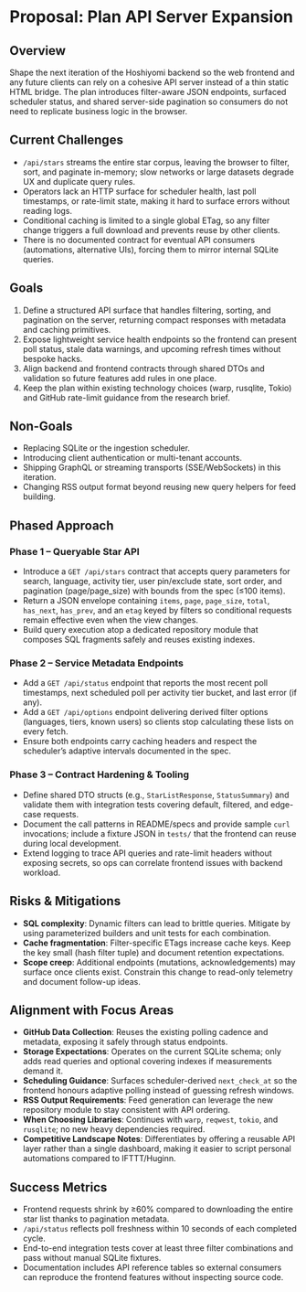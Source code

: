 # Proposal: Plan API Server Expansion

## Overview
Shape the next iteration of the Hoshiyomi backend so the web frontend and any future clients can rely on a cohesive API server instead of a thin static HTML bridge. The plan introduces filter-aware JSON endpoints, surfaced scheduler status, and shared server-side pagination so consumers do not need to replicate business logic in the browser.

## Current Challenges
- `/api/stars` streams the entire star corpus, leaving the browser to filter, sort, and paginate in-memory; slow networks or large datasets degrade UX and duplicate query rules.
- Operators lack an HTTP surface for scheduler health, last poll timestamps, or rate-limit state, making it hard to surface errors without reading logs.
- Conditional caching is limited to a single global ETag, so any filter change triggers a full download and prevents reuse by other clients.
- There is no documented contract for eventual API consumers (automations, alternative UIs), forcing them to mirror internal SQLite queries.

## Goals
1. Define a structured API surface that handles filtering, sorting, and pagination on the server, returning compact responses with metadata and caching primitives.
2. Expose lightweight service health endpoints so the frontend can present poll status, stale data warnings, and upcoming refresh times without bespoke hacks.
3. Align backend and frontend contracts through shared DTOs and validation so future features add rules in one place.
4. Keep the plan within existing technology choices (warp, rusqlite, Tokio) and GitHub rate-limit guidance from the research brief.

## Non-Goals
- Replacing SQLite or the ingestion scheduler.
- Introducing client authentication or multi-tenant accounts.
- Shipping GraphQL or streaming transports (SSE/WebSockets) in this iteration.
- Changing RSS output format beyond reusing new query helpers for feed building.

## Phased Approach
### Phase 1 – Queryable Star API
- Introduce a `GET /api/stars` contract that accepts query parameters for search, language, activity tier, user pin/exclude state, sort order, and pagination (page/page_size) with bounds from the spec (≤100 items).
- Return a JSON envelope containing `items`, `page`, `page_size`, `total`, `has_next`, `has_prev`, and an `etag` keyed by filters so conditional requests remain effective even when the view changes.
- Build query execution atop a dedicated repository module that composes SQL fragments safely and reuses existing indexes.

### Phase 2 – Service Metadata Endpoints
- Add a `GET /api/status` endpoint that reports the most recent poll timestamps, next scheduled poll per activity tier bucket, and last error (if any).
- Add a `GET /api/options` endpoint delivering derived filter options (languages, tiers, known users) so clients stop calculating these lists on every fetch.
- Ensure both endpoints carry caching headers and respect the scheduler’s adaptive intervals documented in the spec.

### Phase 3 – Contract Hardening & Tooling
- Define shared DTO structs (e.g., `StarListResponse`, `StatusSummary`) and validate them with integration tests covering default, filtered, and edge-case requests.
- Document the call patterns in README/specs and provide sample `curl` invocations; include a fixture JSON in `tests/` that the frontend can reuse during local development.
- Extend logging to trace API queries and rate-limit headers without exposing secrets, so ops can correlate frontend issues with backend workload.

## Risks & Mitigations
- **SQL complexity**: Dynamic filters can lead to brittle queries. Mitigate by using parameterized builders and unit tests for each combination.
- **Cache fragmentation**: Filter-specific ETags increase cache keys. Keep the key small (hash filter tuple) and document retention expectations.
- **Scope creep**: Additional endpoints (mutations, acknowledgements) may surface once clients exist. Constrain this change to read-only telemetry and document follow-up ideas.

## Alignment with Focus Areas
- **GitHub Data Collection**: Reuses the existing polling cadence and metadata, exposing it safely through status endpoints.
- **Storage Expectations**: Operates on the current SQLite schema; only adds read queries and optional covering indexes if measurements demand it.
- **Scheduling Guidance**: Surfaces scheduler-derived `next_check_at` so the frontend honours adaptive polling instead of guessing refresh windows.
- **RSS Output Requirements**: Feed generation can leverage the new repository module to stay consistent with API ordering.
- **When Choosing Libraries**: Continues with `warp`, `reqwest`, `tokio`, and `rusqlite`; no new heavy dependencies required.
- **Competitive Landscape Notes**: Differentiates by offering a reusable API layer rather than a single dashboard, making it easier to script personal automations compared to IFTTT/Huginn.

## Success Metrics
- Frontend requests shrink by ≥60% compared to downloading the entire star list thanks to pagination metadata.
- `/api/status` reflects poll freshness within 10 seconds of each completed cycle.
- End-to-end integration tests cover at least three filter combinations and pass without manual SQLite fixtures.
- Documentation includes API reference tables so external consumers can reproduce the frontend features without inspecting source code.
